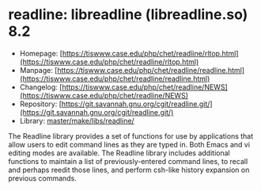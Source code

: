 # readline: libreadline (libreadline.so) 8.2
 - Homepage: [https://tiswww.case.edu/php/chet/readline/rltop.html](https://tiswww.case.edu/php/chet/readline/rltop.html)
 - Manpage: [https://tiswww.case.edu/php/chet/readline/readline.html](https://tiswww.case.edu/php/chet/readline/readline.html)
 - Changelog: [https://tiswww.case.edu/php/chet/readline/NEWS](https://tiswww.case.edu/php/chet/readline/NEWS)
 - Repository: [https://git.savannah.gnu.org/cgit/readline.git/](https://git.savannah.gnu.org/cgit/readline.git/)
 - Library: [master/make/libs/readline/](https://github.com/Freetz-NG/freetz-ng/tree/master/make/libs/readline/)

The Readline library provides a set of functions for use by applications that allow users to edit command lines as they are typed in. Both Emacs and vi editing modes are available. The Readline library includes additional functions to maintain a list of previously-entered command lines, to recall and perhaps reedit those lines, and perform csh-like history expansion on previous commands.
